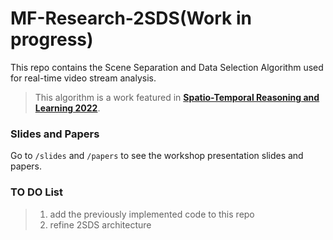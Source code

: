 # MF-Research-2SDS(Work in progress)
This repo contains the Scene Separation and Data Selection Algorithm used for real-time video stream analysis.
> This algorithm is a work featured in [**Spatio-Temporal Reasoning and Learning 2022**](https://strl2022.github.io/).

### Slides and Papers
Go to `/slides` and `/papers` to see the workshop presentation slides and papers.

### TO DO List
> 1. add the previously implemented code to this repo    
> 2. refine 2SDS architecture